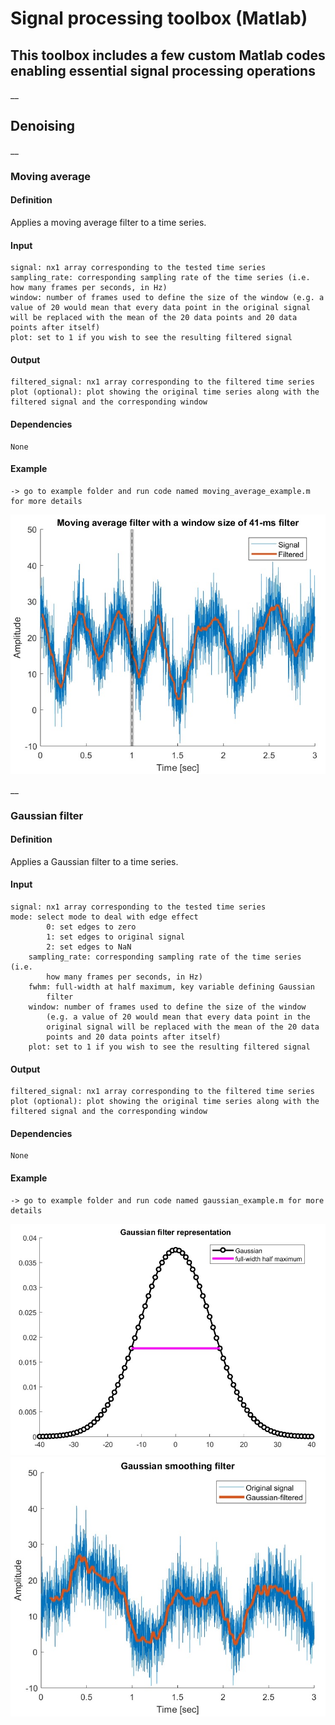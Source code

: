 # Signal processing toolbox (Matlab)

## This toolbox includes a few custom Matlab codes enabling essential signal processing operations

__
## Denoising
__
### Moving average
#### Definition
Applies a moving average filter to a time series.
#### Input
    signal: nx1 array corresponding to the tested time series
    sampling_rate: corresponding sampling rate of the time series (i.e. how many frames per seconds, in Hz)
    window: number of frames used to define the size of the window (e.g. a value of 20 would mean that every data point in the original signal will be replaced with the mean of the 20 data points and 20 data points after itself)
    plot: set to 1 if you wish to see the resulting filtered signal
#### Output
    filtered_signal: nx1 array corresponding to the filtered time series
    plot (optional): plot showing the original time series along with the filtered signal and the corresponding window
#### Dependencies
    None
#### Example
    -> go to example folder and run code named moving_average_example.m for more details

![Alt text](denoising/examples/img/moving_average_example.jpg "moving average example")

__
### Gaussian filter
#### Definition
Applies a Gaussian filter to a time series.
#### Input
    signal: nx1 array corresponding to the tested time series
    mode: select mode to deal with edge effect
            0: set edges to zero
            1: set edges to original signal
            2: set edges to NaN
        sampling_rate: corresponding sampling rate of the time series (i.e.
            how many frames per seconds, in Hz)
        fwhm: full-width at half maximum, key variable defining Gaussian
            filter
        window: number of frames used to define the size of the window
            (e.g. a value of 20 would mean that every data point in the
            original signal will be replaced with the mean of the 20 data
            points and 20 data points after itself)
        plot: set to 1 if you wish to see the resulting filtered signal
#### Output
    filtered_signal: nx1 array corresponding to the filtered time series
    plot (optional): plot showing the original time series along with the filtered signal and the corresponding window
#### Dependencies
    None
#### Example
    -> go to example folder and run code named gaussian_example.m for more details

![Alt text](denoising/examples/img/gaussian_example_fwhm.jpg "moving average example")
![Alt text](denoising/examples/img/gaussian_example.jpg "moving average example")
